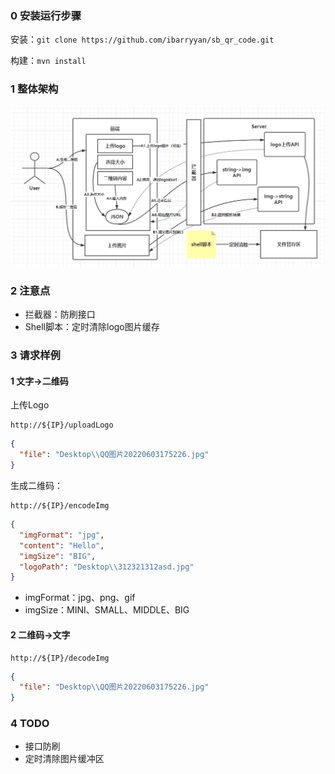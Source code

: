 ### 0 安装运行步骤

安装：``` git clone https://github.com/ibarryyan/sb_qr_code.git ```

构建：``` mvn install ```

### 1 整体架构

![img.png](设计图.png)

### 2 注意点

- 拦截器：防刷接口
- Shell脚本：定时清除logo图片缓存

### 3 请求样例

#### 1 文字->二维码

上传Logo

```shell
http://${IP}/uploadLogo
```

```json
{
  "file": "Desktop\\QQ图片20220603175226.jpg"
}
```

生成二维码：

```shell
http://${IP}/encodeImg
```

```json
{
  "imgFormat": "jpg",
  "content": "Hello",
  "imgSize": "BIG",
  "logoPath": "Desktop\\312321312asd.jpg"
}
```

- imgFormat：jpg、png、gif
- imgSize：MINI、SMALL、MIDDLE、BIG

#### 2 二维码->文字

```shell
http://${IP}/decodeImg
```

```json
{
  "file": "Desktop\\QQ图片20220603175226.jpg"
}
```

### 4 TODO

- 接口防刷
- 定时清除图片缓冲区
